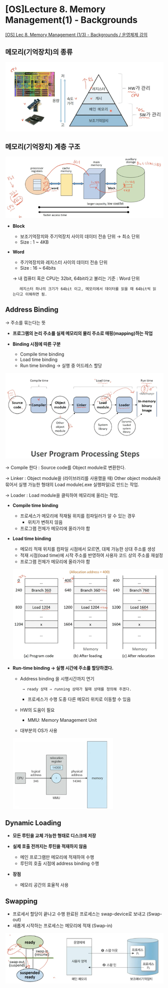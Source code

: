 # [OS]Lecture 8. Memory Management(1) -  Backgrounds

[[OS] Lec 8. Memory Management (1/3) - Backgrounds / 운영체제 강의](https://www.youtube.com/watch?v=es3WGii_7mc&list=PLBrGAFAIyf5rby7QylRc6JxU5lzQ9c4tN&index=24)

## 메모리(기억장치)의 종류

![Untitled](%5BOS%5DLecture%208%20Memory%20Management(1)%20-%20Backgrounds%209138bf87f1574632b8e307d9308866a1/Untitled.png)

## 메모리(기억장치) 계층 구조

![Untitled](%5BOS%5DLecture%208%20Memory%20Management(1)%20-%20Backgrounds%209138bf87f1574632b8e307d9308866a1/Untitled%201.png)

- **Block**
    - 보조기억장치와 주기억장치 사이의 데이터 전송 단위 → 최소 단위
    - Size : 1 ~ 4KB
- **Word**
    - 주기억장치와 레지스터 사이의 데이터 전송 단위
    - Size : 16 ~ 64bits

    → 내 컴퓨터 혹은 CPU는 32bit, 64bit라고 불리는 기준 : Word 단위

         레지스터 하나의 크기가 64bit 이고, 메모리에서 데이터를 읽을 때 64bit씩 읽    는다고 이해하면 됨.

## Address Binding

→ 주소를 묶는다는 뜻

- **프로그램의 논리 주소를 실제 메모리의 물리 주소로 매핑(mapping)하는 작업**

- **Binding 시점에 따른 구분**
    - Compile time binding
    - Load time binding
    - Run time binding → 실행 중 어드레스 할당

![Untitled](%5BOS%5DLecture%208%20Memory%20Management(1)%20-%20Backgrounds%209138bf87f1574632b8e307d9308866a1/Untitled%202.png)

→ Compile 한다 : Source code를 Object module로 변환한다.

→ Linker : Object module을 (라이브러리를 사용했을 때) Other object module과묶어서 실행 가능한 형태의 Load module(.exe 실행파일)로 만드는 작업.

→ Loader : Load module을 클릭하여 메모리에 올리는 작업.

- **Compile time binding**
    - 프로세스가 메모리에 적재될 위치를 컴파일러가 알 수 있는 경우
        - 위치가 변하지 않음
    - 프로그램 전체가 메모리에 올라가야 함

- **Load time binding**
    - 메모리 적재 위치를 컴파일 시점에서 모르면, 대체 가능한 상대 주소를 생성
    - 적재 시점(load time)에 시작 주소를 반영하여 사용자 코드 상의 주소를 재설정
    - 프로그램 전체가 메모리에 올라가야 함

    ![Untitled](%5BOS%5DLecture%208%20Memory%20Management(1)%20-%20Backgrounds%209138bf87f1574632b8e307d9308866a1/Untitled%203.png)

- **Run-time binding → 실행 시간에 주소를 할당하겠다.**
    - Address binding 을 시행시간까지 연기

           → ready 상태 ⇒ running 상태가 될때 상태를 정의해 주겠다.

        - 프로세스가 수행 도중 다른 메모리 위치로 이동할 수 있음

    - HW의 도움이 필요
        - MMU: Memory Management Unit

    - 대부분의 OS가 사용

    ![Untitled](%5BOS%5DLecture%208%20Memory%20Management(1)%20-%20Backgrounds%209138bf87f1574632b8e307d9308866a1/Untitled%204.png)

## Dynamic Loading

- **모든 루틴을 교체 가능한 형태로 디스크에 저장**

- **실제 호출 전까지는 루틴을 적재하지 않음**
    - 메인 프로그램만 메모리에 적재하여 수행
    - 루틴의 호출 시점에 address binding 수행

- **장점**
    - 메모리 공간의 효율적 사용

## Swapping

- 프로세서 할당이 끝나고 수행 완료된 프로세스는 swap-device로 보내고 (Swap-out)
- 새롭게 시작하는 프로세스는 메모리에 적재 (Swap-in)

![Untitled](%5BOS%5DLecture%208%20Memory%20Management(1)%20-%20Backgrounds%209138bf87f1574632b8e307d9308866a1/Untitled%205.png)